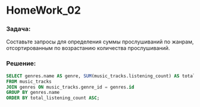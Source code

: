 # HomeWork_02

### Задача:
Составьте запросы для определения суммы прослушиваний по жанрам, отсортированным по возрастанию количества прослушиваний.


### Решение:
```sql
SELECT genres.name AS genre, SUM(music_tracks.listening_count) AS total_listening_count
FROM music_tracks
JOIN genres ON music_tracks.genre_id = genres.id
GROUP BY genres.name
ORDER BY total_listening_count ASC;
```
